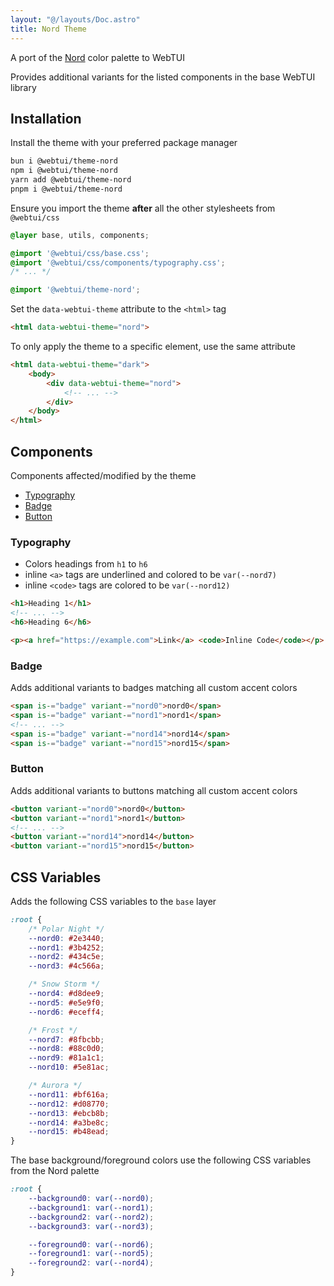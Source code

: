 ```yaml
---
layout: "@/layouts/Doc.astro"
title: Nord Theme
---
```


A port of the [Nord](https://nordtheme.com) color palette to WebTUI

Provides additional variants for the listed components in the base WebTUI library

## Installation

Install the theme with your preferred package manager

```bash
bun i @webtui/theme-nord
npm i @webtui/theme-nord
yarn add @webtui/theme-nord
pnpm i @webtui/theme-nord
```

Ensure you import the theme **after** all the other stylesheets from `@webtui/css`

```css
@layer base, utils, components;

@import '@webtui/css/base.css';
@import '@webtui/css/components/typography.css';
/* ... */

@import '@webtui/theme-nord';
```

Set the `data-webtui-theme` attribute to the `<html>` tag

```html
<html data-webtui-theme="nord">
```

To only apply the theme to a specific element, use the same attribute

```html
<html data-webtui-theme="dark">
    <body>
        <div data-webtui-theme="nord">
            <!-- ... -->
        </div>
    </body>
</html>
```

## Components

Components affected/modified by the theme

- [Typography](#typography)
- [Badge](#badge)
- [Button](#button)

### Typography

- Colors headings from `h1` to `h6`
- inline `<a>` tags are underlined and colored to be `var(--nord7)`
- inline `<code>` tags are colored to be `var(--nord12)`

```html
<h1>Heading 1</h1>
<!-- ... -->
<h6>Heading 6</h6>

<p><a href="https://example.com">Link</a> <code>Inline Code</code></p>
```

### Badge

Adds additional variants to badges matching all custom accent colors

```html
<span is-="badge" variant-="nord0">nord0</span>
<span is-="badge" variant-="nord1">nord1</span>
<!-- ... -->
<span is-="badge" variant-="nord14">nord14</span>
<span is-="badge" variant-="nord15">nord15</span>
```

### Button

Adds additional variants to buttons matching all custom accent colors

```html
<button variant-="nord0">nord0</button>
<button variant-="nord1">nord1</button>
<!-- ... -->
<button variant-="nord14">nord14</button>
<button variant-="nord15">nord15</button>
```

## CSS Variables

Adds the following CSS variables to the `base` layer

```css
:root {
    /* Polar Night */
    --nord0: #2e3440;
    --nord1: #3b4252;
    --nord2: #434c5e;
    --nord3: #4c566a;

    /* Snow Storm */
    --nord4: #d8dee9;
    --nord5: #e5e9f0;
    --nord6: #eceff4;

    /* Frost */
    --nord7: #8fbcbb;
    --nord8: #88c0d0;
    --nord9: #81a1c1;
    --nord10: #5e81ac;

    /* Aurora */
    --nord11: #bf616a;
    --nord12: #d08770;
    --nord13: #ebcb8b;
    --nord14: #a3be8c;
    --nord15: #b48ead;
}
```

The base background/foreground colors use the following CSS variables from the Nord palette

```css
:root {
    --background0: var(--nord0);
    --background1: var(--nord1);
    --background2: var(--nord2);
    --background3: var(--nord3);

    --foreground0: var(--nord6);
    --foreground1: var(--nord5);
    --foreground2: var(--nord4);
}
```
